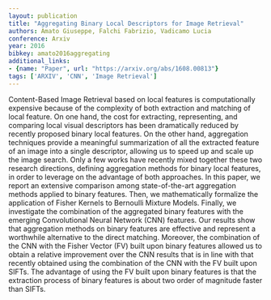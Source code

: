 ```yaml
---
layout: publication
title: "Aggregating Binary Local Descriptors for Image Retrieval"
authors: Amato Giuseppe, Falchi Fabrizio, Vadicamo Lucia
conference: Arxiv
year: 2016
bibkey: amato2016aggregating
additional_links:
- {name: "Paper", url: "https://arxiv.org/abs/1608.00813"}
tags: ['ARXIV', 'CNN', 'Image Retrieval']
---
```

Content-Based Image Retrieval based on local features is computationally expensive because of the complexity of both extraction and matching of local feature. On one hand, the cost for extracting, representing, and comparing local visual descriptors has been dramatically reduced by recently proposed binary local features. On the other hand, aggregation techniques provide a meaningful summarization of all the extracted feature of an image into a single descriptor, allowing us to speed up and scale up the image search. Only a few works have recently mixed together these two research directions, defining aggregation methods for binary local features, in order to leverage on the advantage of both approaches. In this paper, we report an extensive comparison among state-of-the-art aggregation methods applied to binary features. Then, we mathematically formalize the application of Fisher Kernels to Bernoulli Mixture Models. Finally, we investigate the combination of the aggregated binary features with the emerging Convolutional Neural Network (CNN) features. Our results show that aggregation methods on binary features are effective and represent a worthwhile alternative to the direct matching. Moreover, the combination of the CNN with the Fisher Vector (FV) built upon binary features allowed us to obtain a relative improvement over the CNN results that is in line with that recently obtained using the combination of the CNN with the FV built upon SIFTs. The advantage of using the FV built upon binary features is that the extraction process of binary features is about two order of magnitude faster than SIFTs.